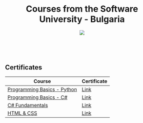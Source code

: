 
<h1 align="center">Courses from the Software University - Bulgaria</h1>

<p align="center"><a href="http://softuni.bg/"><img src="http://innovationstarterbox.bg/wp-content/uploads/2016/05/Softuni_logo_trasparent.png" /></a></p>

<br/>
<br/>
<br/>

<h2> Certificates </h2>

| Course | Certificate |
| ------ | ----------- |
| [Programming Basics - Python](https://softuni.bg/trainings/1929/programming-basics-with-python-april-2018) | [Link](https://softuni.bg/certificates/details/67526/45b8dfaa)|
| [Programming Basics - C#](https://softuni.bg/trainings/2275/programming-basics-with-csharp-february-2019) | [Link](https://softuni.bg/certificates/details/64408/6d7fdf14)|
| [C# Fundamentals](https://softuni.bg/trainings/2363/csharp-fundamentals-may-2019) | [Link](https://softuni.bg/certificates/details/69550/9e19740e)|
| [HTML & CSS](https://softuni.bg/trainings/2501/html-and-css-september-2019) | [Link](https://softuni.bg/certificates/details/72589/3af6cf13)|
